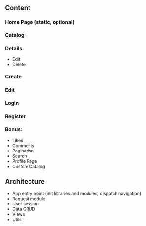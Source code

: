 ## Content

### Home Page (static, optional)
### Catalog
### Details 
- Edit
- Delete
### Create
### Edit
### Login
### Register
### Bonus:
- Likes
- Comments
- Pagination
- Search
- Profile Page
- Custom Catalog

## Architecture
- App entry point (init libraries and modules, dispatch navigation)
- Request module
- User session
- Data CRUD
- Views
- Utils